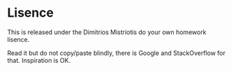 # Lisence

This is released under the Dimitrios Mistriotis do your own homework lisence.

Read it but do not copy/paste blindly, there is Google and StackOverflow for
that. Inspiration is OK.

